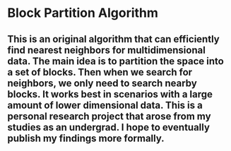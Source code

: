 # Block Partition Algorithm
## This is an original algorithm that can efficiently find nearest neighbors for multidimensional data. The main idea is to partition the space into a set of blocks. Then when we search for neighbors, we only need to search nearby blocks. It works best in scenarios with a large amount of lower dimensional data. This is a personal research project that arose from my studies as an undergrad. I hope to eventually publish my findings more formally. 
